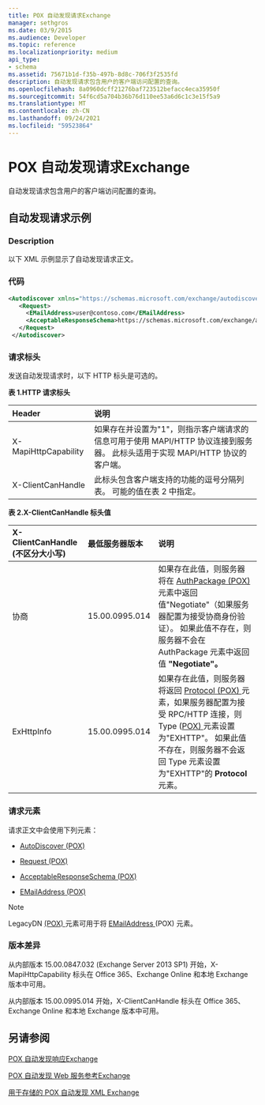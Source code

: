 ```yaml
---
title: POX 自动发现请求Exchange
manager: sethgros
ms.date: 03/9/2015
ms.audience: Developer
ms.topic: reference
ms.localizationpriority: medium
api_type:
- schema
ms.assetid: 75671b1d-f35b-497b-8d8c-706f3f2535fd
description: 自动发现请求包含用户的客户端访问配置的查询。
ms.openlocfilehash: 8a0960dcff21276baf723512befacc4eca35950f
ms.sourcegitcommit: 54f6cd5a704b36b76d110ee53a6d6c1c3e15f5a9
ms.translationtype: MT
ms.contentlocale: zh-CN
ms.lasthandoff: 09/24/2021
ms.locfileid: "59523864"
---
```

# <a name="pox-autodiscover-request-for-exchange"></a>POX 自动发现请求Exchange

自动发现请求包含用户的客户端访问配置的查询。
  
## <a name="autodiscover-request-example"></a>自动发现请求示例

### <a name="description"></a>Description

以下 XML 示例显示了自动发现请求正文。
  
### <a name="code"></a>代码

```XML
<Autodiscover xmlns="https://schemas.microsoft.com/exchange/autodiscover/outlook/requestschema/2006">
   <Request>
     <EMailAddress>user@contoso.com</EMailAddress>
     <AcceptableResponseSchema>https://schemas.microsoft.com/exchange/autodiscover/outlook/responseschema/2006a</AcceptableResponseSchema>
   </Request>
 </Autodiscover>
```

### <a name="request-headers"></a>请求标头

发送自动发现请求时，以下 HTTP 标头是可选的。
  
**表 1.HTTP 请求标头**

|**Header**|**说明**|
|:-----|:-----|
|X-MapiHttpCapability  <br/> |如果存在并设置为"1"，则指示客户端请求的信息可用于使用 MAPI/HTTP 协议连接到服务器。 此标头适用于实现 MAPI/HTTP 协议的客户端。  <br/> |
|X-ClientCanHandle  <br/> |此标头包含客户端支持的功能的逗号分隔列表。 可能的值在表 2 中指定。  <br/> |
   
**表 2.X-ClientCanHandle 标头值**

|**X-ClientCanHandle (不区分大小写)**|**最低服务器版本**|**说明**|
|:-----|:-----|:-----|
|协商  <br/> |15.00.0995.014  <br/> |如果存在此值，则服务器将在 [AuthPackage (POX) ](authpackage-pox.md) 元素中返回值"Negotiate"（如果服务器配置为接受协商身份验证）。 如果此值不存在，则服务器不会在 AuthPackage 元素中返回值 **"Negotiate"。**  <br/> |
|ExHttpInfo  <br/> |15.00.0995.014  <br/> |如果存在此值，则服务器将返回 [Protocol (POX) ](protocol-pox.md) 元素，如果服务器配置为接受 RPC/HTTP 连接，则 Type ([POX) ](type-pox.md) 元素设置为"EXHTTP"。 如果此值不存在，则服务器不会返回 Type 元素设置为"EXHTTP"的 **Protocol** 元素。   <br/> |
   
### <a name="request-elements"></a>请求元素

请求正文中会使用下列元素：
  
- [AutoDiscover (POX)](autodiscover-pox.md)
    
- [Request (POX)](request-pox.md)
    
- [AcceptableResponseSchema (POX)](acceptableresponseschema-pox.md)
    
- [EMailAddress (POX)](emailaddress-pox.md)
    
> [!NOTE]
> LegacyDN [ (POX) ](legacydn-pox.md) 元素可用于将 [EMailAddress ](emailaddress-pox.md) (POX) 元素。 
  
### <a name="version-differences"></a>版本差异

从内部版本 15.00.0847.032 (Exchange Server 2013 SP1) 开始，X-MapiHttpCapability 标头在 Office 365、Exchange Online 和本地 Exchange 版本中可用。
  
从内部版本 15.00.0995.014 开始，X-ClientCanHandle 标头在 Office 365、Exchange Online 和本地 Exchange 版本中可用。
  
## <a name="see-also"></a>另请参阅



[POX 自动发现响应Exchange](pox-autodiscover-response-for-exchange.md)


[POX 自动发现 Web 服务参考Exchange](pox-autodiscover-web-service-reference-for-exchange.md)
  
[用于存储的 POX 自动发现 XML Exchange](pox-autodiscover-xml-elements-for-exchange.md)

